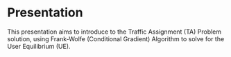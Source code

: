 

# Presentation

This presentation aims to introduce to the Traffic Assignment (TA) Problem solution, using Frank-Wolfe (Conditional Gradient) Algorithm to solve for the User Equilibrium (UE).



